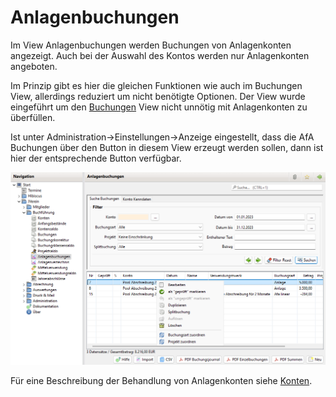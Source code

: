 # Anlagenbuchungen

Im View Anlagenbuchungen werden Buchungen von Anlagenkonten angezeigt. Auch bei der Auswahl des Kontos werden nur Anlagenkonten angeboten.

Im Prinzip gibt es hier die gleichen Funktionen wie auch im Buchungen View, allerdings reduziert um nicht benötigte Optionen. Der View wurde eingeführt um den [Buchungen](../../v3.0.x/buchf/buchungen.md) View nicht unnötig mit Anlagenkonten zu überfüllen.

Ist unter Administration->Einstellungen->Anzeige eingestellt, dass die AfA Buchungen über den Button in diesem View erzeugt werden sollen, dann ist hier der entsprechende Button verfügbar.

![](../../v3.1.x/buchf/img/AnlagenbuchungenListeView.png)

Für eine Beschreibung der Behandlung von Anlagenkonten siehe [Konten](../../v3.0.x/buchf/konten.md).
